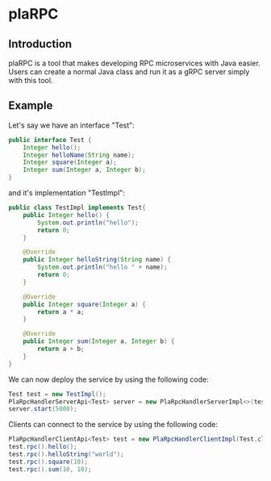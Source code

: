 # plaRPC

## Introduction

plaRPC is a tool that makes developing RPC microservices with Java easier. Users can create a normal Java class and run it as a gRPC server simply with this tool.

## Example

Let's say we have an interface "Test":
```Java
public interface Test {
    Integer hello();
    Integer helloName(String name);
    Integer square(Integer a);
    Integer sum(Integer a, Integer b);
}
```
and it's implementation "TestImpl":
```Java
public class TestImpl implements Test{
    public Integer hello() {
        System.out.println("hello");
        return 0;
    }

    @Override
    public Integer helloString(String name) {
        System.out.println("hello " + name);
        return 0;
    }

    @Override
    public Integer square(Integer a) {
        return a * a;
    }

    @Override
    public Integer sum(Integer a, Integer b) {
        return a + b;
    }
}
```

We can now deploy the service by using the following code:
```Java
Test test = new TestImpl();
PlaRpcHandlerServerApi<Test> server = new PlaRpcHandlerServerImpl<>(test);
server.start(5000);
```

Clients can connect to the service by using the following code:
```Java
PlaRpcHandlerClientApi<Test> test = new PlaRpcHandlerClientImpl(Test.class);
test.rpc().hello();
test.rpc().helloString("world");
test.rpc().square(10);
test.rpc().sum(10, 10);
```

